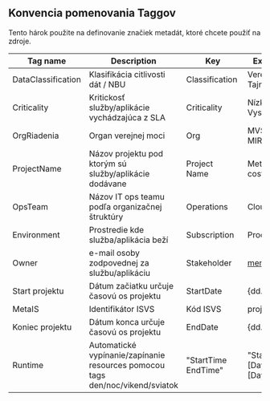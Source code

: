 ## Konvencia pomenovania Taggov

Tento hárok použite na definovanie značiek metadát, ktoré chcete použiť na zdroje. 

|Tag name |Description |Key |Example Values |Required |
| - | - | - | - | - |
|DataClassification |Klasifikácia citlivosti dát / NBU |Classification |Verejne, Dôverne, Tajne, Prísne Tajne |Yes |
|Criticality |Kritickosť služby/aplikácie vychádzajúca z SLA |Criticality |Nízka, Stredná, Vysoká, Kritická |Yes |
|OrgRiadenia |Organ verejnej moci |Org |MVSR, NASES, MIRRISR |Yes |
|ProjectName |Názov projektu pod ktorým sú služby/aplikácie dodávane |Project Name |Metais_XXXX - costcenter |Yes |
|OpsTeam |Názov IT ops teamu podľa organizačnej štruktúry |Operations |CloudTeam |Yes |
|Environment |Prostredie kde služba/aplikácia beží |Subscription |Prod, NonProd |Yes |
|Owner |e-mail osoby zodpovednej za službu/aplikáciu |Stakeholder |meno@mirri.gov.sk |Yes |
|Start projektu |Dátum začiatku určuje časovú os projektu |StartDate |{dd.mm.yyyy} |Yes |
|MetaIS |Identifikátor ISVS |Kód ISVS |projekt_XXXX |Yes |
|Koniec projektu |Dátum konca určuje časovú os projektu |EndDate |{dd.mm.yyyy} |Yes |
|Runtime |Automatické vypínanie/zapínanie resources pomocou tags den/noc/vikend/sviatok |"StartTime EndTime" |"Start [06:00][Day] End [17:00][Day]" |No |


